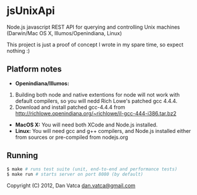 jsUnixApi
=========
Node.js javascript REST API for querying and controlling Unix machines (Darwin/Mac OS X, Illumos/Openindiana, Linux)

This project is just a proof of concept I wrote in my spare time, so expect nothing :)

Platform notes
--------------

* **Openindiana/Illumos:**
 1. Building both node and native extentions for node will not work with default compilers, so you will nedd Rich Lowe's
 patched gcc 4.4.4.
 2. Download and install patched gcc-4.4.4 from http://richlowe.openindiana.org/~richlowe/il-gcc-444-i386.tar.bz2

* **MacOS X:** You will need both XCode and Node.js installed.
* **Linux:** You will need gcc and g++ compilers, and Node.js installed either from sources or pre-compiled
from nodejs.org

Running
-------

```bash
$ make # runs test suite (unit, end-to-end and performance tests)
$ make run # starts server on port 8080 (by default)
```

Copyright (C) 2012, Dan Vatca <dan.vatca@gmail.com>
